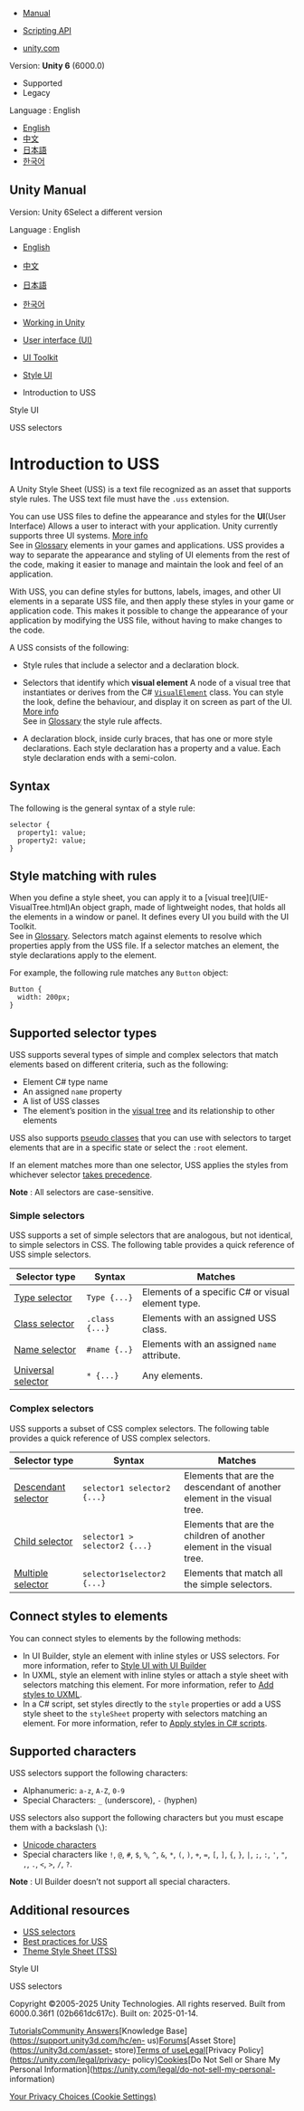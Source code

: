 [](https://docs.unity3d.com)

  * [Manual](../Manual/index.html)
  * [Scripting API](../ScriptReference/index.html)

  * [unity.com](https://unity.com/)

Version: **Unity 6** (6000.0)

  * Supported
  * Legacy

Language : English

  * [English](/Manual/UIE-about-uss.html)
  * [中文](/cn/current/Manual/UIE-about-uss.html)
  * [日本語](/ja/current/Manual/UIE-about-uss.html)
  * [한국어](/kr/current/Manual/UIE-about-uss.html)

[](https://docs.unity3d.com)

## Unity Manual

Version: Unity 6Select a different version

Language : English

  * [English](/Manual/UIE-about-uss.html)
  * [中文](/cn/current/Manual/UIE-about-uss.html)
  * [日本語](/ja/current/Manual/UIE-about-uss.html)
  * [한국어](/kr/current/Manual/UIE-about-uss.html)

  * [Working in Unity](working-in-unity.html)
  * [User interface (UI)](UIToolkits.html)
  * [UI Toolkit](UIElements.html)
  * [Style UI](UIE-USS.html)
  * Introduction to USS

[](UIE-USS.html)

Style UI

[](UIE-USS-Selectors.html)

USS selectors

# Introduction to USS

A Unity Style Sheet (USS) is a text file recognized as an asset that supports
style rules. The USS text file must have the `.uss` extension.

You can use USS files to define the appearance and styles for the **UI**(User
Interface) Allows a user to interact with your application. Unity currently
supports three UI systems. [More info](UI-system-compare.html)  
See in [Glossary](Glossary.html#UI) elements in your games and applications.
USS provides a way to separate the appearance and styling of UI elements from
the rest of the code, making it easier to manage and maintain the look and
feel of an application.

With USS, you can define styles for buttons, labels, images, and other UI
elements in a separate USS file, and then apply these styles in your game or
application code. This makes it possible to change the appearance of your
application by modifying the USS file, without having to make changes to the
code.

A USS consists of the following:

  * Style rules that include a selector and a declaration block.
  * Selectors that identify which **visual element** A node of a visual tree that instantiates or derives from the C# [`VisualElement`](../ScriptReference/UIElements.VisualElement.html) class. You can style the look, define the behaviour, and display it on screen as part of the UI. [More info](UIE-VisualTree.html)  
See in [Glossary](Glossary.html#Visualelement) the style rule affects.

  * A declaration block, inside curly braces, that has one or more style declarations. Each style declaration has a property and a value. Each style declaration ends with a semi-colon.

## Syntax

The following is the general syntax of a style rule:

    
    
    selector {
      property1: value;
      property2: value;
    }
    

## Style matching with rules

When you define a style sheet, you can apply it to a [visual tree](UIE-
VisualTree.html)An object graph, made of lightweight nodes, that holds all the
elements in a window or panel. It defines every UI you build with the UI
Toolkit.  
See in [Glossary](Glossary.html#Visualtree). Selectors match against elements
to resolve which properties apply from the USS file. If a selector matches an
element, the style declarations apply to the element.

For example, the following rule matches any `Button` object:

    
    
    Button {
      width: 200px;
    }
    

## Supported selector types

USS supports several types of simple and complex selectors that match elements
based on different criteria, such as the following:

  * Element C# type name
  * An assigned `name` property
  * A list of USS classes
  * The element’s position in the [visual tree](UIE-VisualTree.html) and its relationship to other elements

USS also supports [pseudo classes](UIE-USS-Selectors-Pseudo-Classes.html) that
you can use with selectors to target elements that are in a specific state or
select the `:root` element.

If an element matches more than one selector, USS applies the styles from
whichever selector [takes precedence](UIE-uss-selector-precedence.html).

**Note** : All selectors are case-sensitive.

### Simple selectors

USS supports a set of simple selectors that are analogous, but not identical,
to simple selectors in CSS. The following table provides a quick reference of
USS simple selectors.

**Selector type** | **Syntax** | **Matches**  
---|---|---  
[Type selector](UIE-USS-Selectors-type.html) | `Type {...}` | Elements of a specific C# or visual element type.  
[Class selector](UIE-USS-Selectors-class.html) | `.class {...}` | Elements with an assigned USS class.  
[Name selector](UIE-USS-Selectors-name.html) | `#name {..}` | Elements with an assigned `name` attribute.  
[Universal selector](UIE-USS-Selectors-universal.html) | `* {...}` | Any elements.  
  
### Complex selectors

USS supports a subset of CSS complex selectors. The following table provides a
quick reference of USS complex selectors.

**Selector type** | **Syntax** | **Matches**  
---|---|---  
[Descendant selector](UIE-USS-Selectors-descendant.html) | `selector1 selector2 {...}` | Elements that are the descendant of another element in the visual tree.  
[Child selector](UIE-USS-Selectors-child.html) | `selector1 > selector2 {...}` | Elements that are the children of another element in the visual tree.  
[Multiple selector](UIE-USS-Selectors-multiple.html) | `selector1selector2 {...}` | Elements that match all the simple selectors.  
  
## Connect styles to elements

You can connect styles to elements by the following methods:

  * In UI Builder, style an element with inline styles or USS selectors. For more information, refer to [Style UI with UI Builder](UIB-styling-ui-using-uss-selectors.html)
  * In UXML, style an element with inline styles or attach a style sheet with selectors matching this element. For more information, refer to [Add styles to UXML](UIE-add-style-to-uxml.html).
  * In a C# script, set styles directly to the `style` properties or add a USS style sheet to the `styleSheet` property with selectors matching an element. For more information, refer to [Apply styles in C# scripts](UIE-apply-styles-with-csharp.html).

## Supported characters

USS selectors support the following characters:

  * Alphanumeric: `a-z`, `A-Z`, `0-9`
  * Special Characters: `_` (underscore), `-` (hyphen)

USS selectors also support the following characters but you must escape them
with a backslash (`\`):

  * [Unicode characters](https://en.wikipedia.org/wiki/List_of_Unicode_characters)
  * Special characters like `!`, `@`, `#`, `$`, `%`, `^`, `&`, `*`, `(`, `)`, `+`, `=`, `[`, `]`, `{`, `}`, `|`, `;`, `:`, `'`, `"`, `,`, `.`, `<`, `>`, `/`, `?`.

**Note** : UI Builder doesn’t not support all special characters.

## Additional resources

  * [USS selectors](UIE-USS-Selectors.html)
  * [Best practices for USS](UIE-USS-WritingStyleSheets.html)
  * [Theme Style Sheet (TSS)](UIE-tss.html)

[](UIE-USS.html)

Style UI

[](UIE-USS-Selectors.html)

USS selectors

Copyright ©2005-2025 Unity Technologies. All rights reserved. Built from
6000.0.36f1 (02b661dc617c). Built on: 2025-01-14.

[Tutorials](https://learn.unity.com/)[Community
Answers](https://answers.unity3d.com)[Knowledge
Base](https://support.unity3d.com/hc/en-
us)[Forums](https://forum.unity3d.com)[Asset Store](https://unity3d.com/asset-
store)[Terms of
use](https://docs.unity3d.com/Manual/TermsOfUse.html)[Legal](https://unity.com/legal)[Privacy
Policy](https://unity.com/legal/privacy-
policy)[Cookies](https://unity.com/legal/cookie-policy)[Do Not Sell or Share
My Personal Information](https://unity.com/legal/do-not-sell-my-personal-
information)

[Your Privacy Choices (Cookie Settings)](javascript:void\(0\);)

